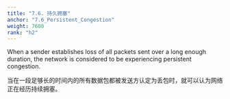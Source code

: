 ```yaml
---
title: "7.6. 持久拥塞"
anchor: "7.6_Persistent_Congestion"
weight: 7600
rank: "h2"
---
```


When a sender establishes loss of all packets sent over a long enough duration, the network is considered to be experiencing persistent congestion.

当在一段足够长的时间内的所有数据包都被发送方认定为丢包时，就可以认为网络正在经历持续拥塞。
